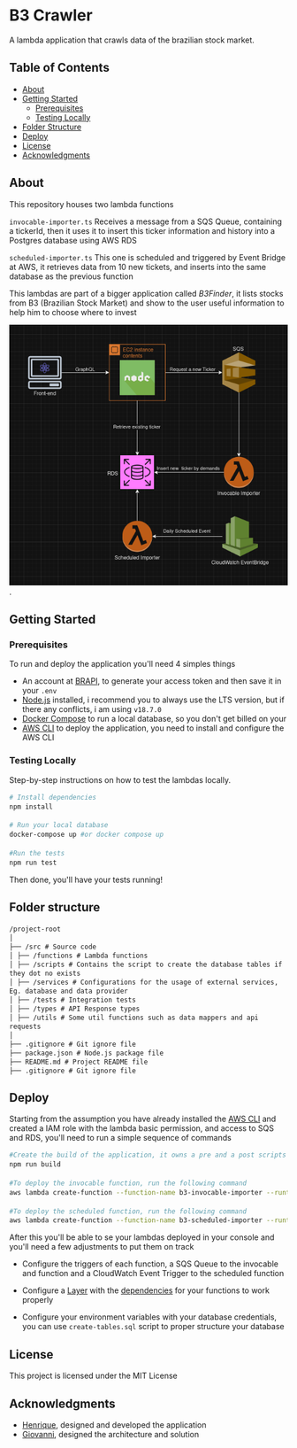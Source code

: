 # B3 Crawler

A lambda application that crawls data of the brazilian stock market.

## Table of Contents

- [About](#about)
- [Getting Started](#getting-started)
  - [Prerequisites](#prerequisites)
  - [Testing Locally](#testing-locally)
- [Folder Structure](#folder-structure)
- [Deploy](#deploy)
- [License](#license)
- [Acknowledgments](#acknowledgments)

## About

This repository houses two lambda functions

`invocable-importer.ts`
Receives a message from a SQS Queue, containing a tickerId, then it uses it to insert this ticker information and history into a Postgres database using AWS RDS

`scheduled-importer.ts`
This one is scheduled and triggered by Event Bridge at AWS, it retrieves data from 10 new tickets, and inserts into the same database as the previous function

This lambdas are part of a bigger application called *B3Finder*, it lists stocks from B3 (Brazilian Stock Market) and show to the user useful information to help him to choose where to invest

![B3 finder complete architecture diagram](diagram.png "Full project flow").

## Getting Started
### Prerequisites

To run and deploy the application you'll need 4 simples things

- An account at [BRAPI](https://brapi.dev/), to generate your access token and then save it in your `.env` 
- [Node.js](https://nodejs.org/en) installed, i recommend you to always use the LTS version, but if there any conflicts, i am using `v18.7.0`
- [Docker Compose](https://docs.docker.com/compose/) to run a local database, so you don't get billed on your
- [AWS CLI](https://docs.aws.amazon.com/cli/) to deploy the application, you need to install and configure the AWS CLI

### Testing Locally

Step-by-step instructions on how to test the lambdas locally.

```bash
# Install dependencies 
npm install

# Run your local database
docker-compose up #or docker compose up

#Run the tests
npm run test

```
Then done, you'll have your tests running!

## Folder structure

```
/project-root
│
├── /src # Source code
│ ├── /functions # Lambda functions
│ ├── /scripts # Contains the script to create the database tables if they dot no exists
│ ├── /services # Configurations for the usage of external services, Eg. database and data provider
│ ├── /tests # Integration tests
│ ├── /types # API Response types
│ ├── /utils # Some util functions such as data mappers and api requests
│
├── .gitignore # Git ignore file
├── package.json # Node.js package file
├── README.md # Project README file
├── .gitignore # Git ignore file
```

## Deploy 

Starting from the assumption you have already installed the [AWS CLI](#prerequisites) and created a IAM role with the lambda basic permission, and access to SQS and RDS, you'll need to run a simple sequence of commands

```bash
#Create the build of the application, it owns a pre and a post scripts as you can se in the package.json ile
npm run build

#To deploy the invocable function, run the following command
aws lambda create-function --function-name b3-invocable-importer --runtime "nodejs18.x" --role arn:aws:iam::12345678910:role/your-lambda-role --zip-file "fileb://dist/invocable-importer.zip" --handler invocable-importer.handler

#To deploy the scheduled function, run the following command
aws lambda create-function --function-name b3-scheduled-importer --runtime "nodejs18.x" --role arn:aws:iam::12345678910:role/your-lambda-role --zip-file "fileb://dist/scheduled-importer.zip" --handler scheduled-importer.handler
```

After this you'll be able to se your lambdas deployed in your console and you'll need a few adjustments to put them on track

- Configure the triggers of each function, a SQS Queue to the  invocable and function and a CloudWatch Event Trigger to the scheduled function

- Configure a [Layer](https://docs.aws.amazon.com/lambda/latest/dg/chapter-layers.html) with the [dependencies](https://drive.google.com/file/d/1YF5NlR44boTXoQQtof2GvRttynUNCVBv/view?usp=sharing) for your functions to work properly 

- Configure your environment variables with your database credentials, you can use `create-tables.sql` script to proper structure your database

## License

This project is licensed under the MIT License 

## Acknowledgments

 - [Henrique](https://www.linkedin.com/in/henriquecds/), designed and developed the application
 - [Giovanni](https://www.linkedin.com/in/giovanni-sacchitiello), designed the architecture and solution

